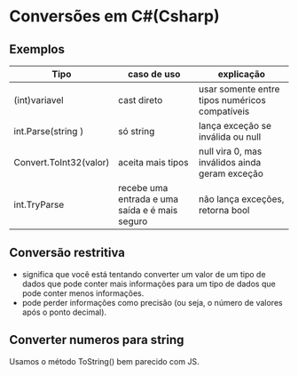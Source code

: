 # Conversões em C#(Csharp)



## Exemplos
| Tipo |caso de uso | explicação |
| ----- |------------- |------------ |
| (int)variavel | cast direto | usar somente entre tipos numéricos compatíveis |
|int.Parse(string ) | só string | lança exceção se inválida ou null |
Convert.ToInt32(valor) | aceita mais tipos | null vira 0, mas inválidos ainda geram exceção |
int.TryParse | recebe uma entrada e uma saída e é mais seguro | não lança exceções, retorna bool


## Conversão restritiva
 - significa que você está tentando converter um valor de um tipo de dados que pode conter mais informações para um tipo de dados que pode conter menos informações.
 - pode perder informações como precisão (ou seja, o número de valores após o ponto decimal). 
  
## Converter numeros para string
Usamos o método ToString() bem parecido com JS.
